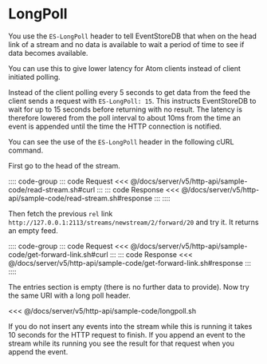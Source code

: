 # LongPoll

You use the `ES-LongPoll` header to tell EventStoreDB that when on the head link of a stream and no data is available to wait a period of time to see if data becomes available.

You can use this to give lower latency for Atom clients instead of client initiated polling.

Instead of the client polling every 5 seconds to get data from the feed the client sends a request with `ES-LongPoll: 15`. This instructs EventStoreDB to wait for up to 15 seconds before returning with no result. The latency is therefore lowered from the poll interval to about 10ms from the time an event is appended until the time the HTTP connection is notified.

You can see the use of the `ES-LongPoll` header in the following cURL command.

First go to the head of the stream.

:::: code-group
::: code Request
<<< @/docs/server/v5/http-api/sample-code/read-stream.sh#curl
:::
::: code Response
<<< @/docs/server/v5/http-api/sample-code/read-stream.sh#response
:::
::::

Then fetch the previous `rel` link `http://127.0.0.1:2113/streams/newstream/2/forward/20` and try it. It returns an empty feed.

:::: code-group
::: code Request
<<< @/docs/server/v5/http-api/sample-code/get-forward-link.sh#curl
:::
::: code Response
<<< @/docs/server/v5/http-api/sample-code/get-forward-link.sh#response
:::
::::

The entries section is empty (there is no further data to provide). Now try the same URI with a long poll header.

<<< @/docs/server/v5/http-api/sample-code/longpoll.sh

If you do not insert any events into the stream while this is running it takes 10 seconds for the HTTP request to finish. If you append an event to the stream while its running you see the result for that request when you append the event.
